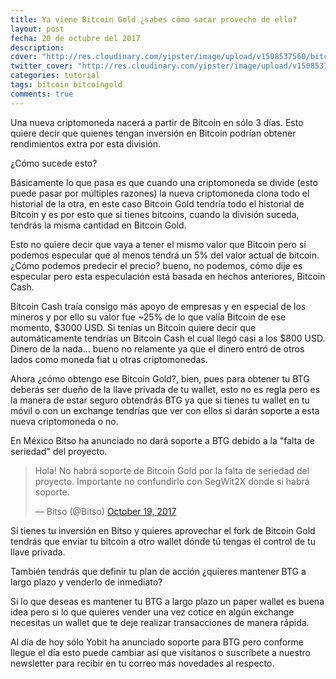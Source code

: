 ```yaml
---
title: Ya viene Bitcoin Gold ¿sabes cómo sacar provecho de ello?
layout: post
fecha: 20 de octubre del 2017
description:
cover: "http://res.cloudinary.com/yipster/image/upload/v1508537560/bitcoin-gold_d6pjkw.jpg"
twitter_cover: "http://res.cloudinary.com/yipster/image/upload/v1508537560/bitcoin-gold_d6pjkw.jpg"
categories: tutorial 
tags: bitcoin bitcoingold
comments: true
---
```


Una nueva criptomoneda nacerá a partir de Bitcoin en sólo 3 días. Esto quiere decir que quienes tengan inversión en Bitcoin podrían obtener rendimientos extra por esta división. 

¿Cómo sucede esto?

Básicamente lo que pasa es que cuando una criptomoneda se divide (esto puede pasar por múltiples razones) la nueva criptomoneda clona todo el historial de la otra, en este caso Bitcoin Gold tendría todo el historial de Bitcoin y es por esto que si tienes bitcoins, cuando la división suceda, tendrás la misma cantidad en Bitcoin Gold.

Esto no quiere decir que vaya a tener el mismo valor que Bitcoin pero sí podemos especular que al menos tendrá un 5% del valor actual de bitcoin. ¿Cómo podemos predecir el precio? bueno, no podemos, cómo dije es especular pero esta especulación está basada en hechos anteriores, Bitcoin Cash.

Bitcoin Cash traía consigo más apoyo de empresas y en especial de los mineros y por ello su valor fue ~25% de lo que valía Bitcoin de ese momento, $3000 USD. Si tenías un Bitcoin quiere decir que automáticamente tendrías un Bitcoin Cash el cual llegó casi a los $800 USD. Dinero de la nada... bueno no relamente ya que el dinero entró de otros lados como moneda fiat u otras criptomonedas.

Ahora ¿cómo obtengo ese Bitcoin Gold?, bien, pues para obtener tu BTG deberás ser dueño de la llave privada de tu wallet, esto no es regla pero es la manera de estar seguro obtendrás BTG ya que si tienes tu wallet en tu móvil o con un exchange tendrías que ver con ellos si darán soporte a esta nueva criptomoneda o no.

En México Bitso ha anunciado no dará soporte a BTG debido a la "falta de seriedad" del proyecto.

<blockquote class="twitter-tweet" data-lang="en"><p lang="es" dir="ltr">Hola! No habrá soporte de Bitcoin Gold por la falta de seriedad del proyecto. Importante no confundirlo con SegWit2X donde si habrá soporte.</p>&mdash; Bitso (@Bitso) <a href="https://twitter.com/Bitso/status/920842167492534272?ref_src=twsrc%5Etfw">October 19, 2017</a></blockquote>
<script async src="//platform.twitter.com/widgets.js" charset="utf-8"></script>

Si tienes tu inversión en Bitso y quieres aprovechar el fork de Bitcoin Gold tendrás que enviar tu bitcoin a otro wallet dónde tú tengas el control de tu llave privada. 

También tendrás que definir tu plan de acción ¿quieres mantener BTG a largo plazo y venderlo de inmediato? 

Si lo que deseas es mantener tu BTG a largo plazo un paper wallet es buena idea pero si lo que quieres vender una vez cotice en algún exchange necesitas un wallet que te deje realizar transacciones de manera rápida.

Al día de hoy sólo Yobit ha anunciado soporte para BTG pero conforme llegue el día esto puede cambiar así que visítanos o suscríbete a nuestro newsletter para recibir en tu correo más novedades al respecto.
